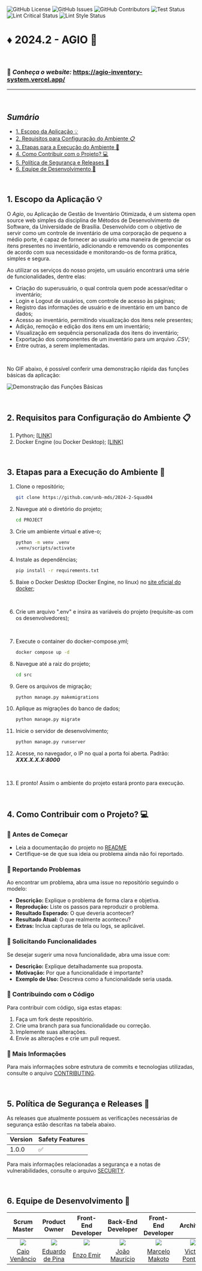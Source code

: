![GitHub License](https://img.shields.io/github/license/unb-mds/2024-2-Agio)
![GitHub Issues](https://img.shields.io/github/issues/unb-mds/2024-2-Agio)
![GitHub Contributors](https://img.shields.io/github/contributors/unb-mds/2024-2-Agio)
![Test Status](https://github.com/unb-mds/2024-2-Agio/actions/workflows/django-ci.yml/badge.svg)
![Lint Critical Status](https://github.com/unb-mds/2024-2-Agio/actions/workflows/lint-critical.yml/badge.svg)
![Lint Style Status](https://github.com/unb-mds/2024-2-Agio/actions/workflows/lint-style.yml/badge.svg)
# ♦ **2024.2 - AGIO** 📂 <!-- omit from toc -->

<br>

### 📌 *Conheça o website:* https://agio-inventory-system.vercel.app/ <!-- omit from toc -->

---

<br>

## ***Sumário*** <!-- omit from toc -->
- [1. Escopo da Aplicação 💡](#1-escopo-da-aplicação-)
- [2. Requisitos para Configuração do Ambiente 📋](#2-requisitos-para-configuração-do-ambiente-)
- [3. Etapas para a Execução do Ambiente 🔧](#3-etapas-para-a-execução-do-ambiente-)
- [4. Como Contribuir com o Projeto? 💻](#4-como-contribuir-com-o-projeto-)
- [5. Política de Segurança e Releases 🔑](#5-política-de-segurança-e-releases-)
- [6. Equipe de Desenvolvimento 👥](#6-equipe-de-desenvolvimento-)

<br>

## 1. Escopo da Aplicação 💡
O *Agio*, ou Aplicação de Gestão de Inventário Otimizada, é um sistema open source web simples da disciplina de Métodos de Desenvolvimento de Software, da Universidade de Brasília. Desenvolvido com o objetivo de servir como um controle de inventário de uma corporação de pequeno a médio porte, é capaz de fornecer ao usuário uma maneira de gerenciar os itens presentes no inventário, adicionando e removendo os componentes de acordo com sua necessidade e monitorando-os de forma prática, simples e segura.

Ao utilizar os serviços do nosso projeto, um usuário encontrará uma série de funcionalidades, dentre elas:

*   Criação do superusuário, o qual controla quem pode acessar/editar o inventário;
*   Login e Logout de usuários, com controle de acesso às páginas;
*   Registro das informações de usuário e de inventário em um banco de dados;
*   Acesso ao inventário, permitindo visualização dos itens nele presentes;
*   Adição, remoção e edição dos itens em um inventário;
*   Visualização em sequência personalizada dos itens do inventário;
*   Exportação dos componentes de um inventário para um arquivo *.CSV*;
*   Entre outras, a serem implementadas.

<br>

No GIF abaixo, é possível conferir uma demonstração rápida das funções básicas da aplicação:


![Demonstração das Funções Básicas](DOCS/assets/app_summary.gif)

<br>

## 2. Requisitos para Configuração do Ambiente 📋
1. Python; [[LINK]](https://www.python.org/downloads/)
2. Docker Engine (ou Docker Desktop); [[LINK]](https://www.docker.com/products/docker-desktop/)

<br>

## 3. Etapas para a Execução do Ambiente 🔧

1. Clone o repositório;
    ```Bash
    git clone https://github.com/unb-mds/2024-2-Squad04

2. Navegue até o diretório do projeto;
    ```Bash
    cd PROJECT

3. Crie um ambiente virtual e ative-o;
    ```Bash
    python -m venv .venv
    .venv/scripts/activate

4. Instale as dependências;
    ```Bash
    pip install -r requirements.txt

5. Baixe o Docker Desktop (Docker Engine, no linux) no [site oficial do docker](https://www.docker.com/products/docker-desktop/);

<br>

6. Crie um arquivo ".env" e insira as variáveis do projeto (requisite-as com os desenvolvedores);

<br>

7. Execute o container do docker-compose.yml;
    ```Bash
    docker compose up -d

8. Navegue até a raiz do projeto;
    ```Bash
    cd src 

9. Gere os arquivos de migração; 
    ```Bash
    python manage.py makemigrations

10. Aplique as migrações do banco de dados;
    ```Bash
    python manage.py migrate

11. Inicie o servidor de desenvolvimento;
    ```Bash
    python manage.py runserver

12. Acesse, no navegador, o IP no qual a porta foi aberta. Padrão: ***XXX.X.X.X:8000***

<br>

13. E pronto! Assim o ambiente do projeto estará pronto para execução.

<br>

## 4. Como Contribuir com o Projeto? 💻

### 🔹 Antes de Começar <!-- omit from toc -->
- Leia a documentação do projeto no [README](README.md)  
- Certifique-se de que sua ideia ou problema ainda não foi reportado.

### 🔹 Reportando Problemas <!-- omit from toc -->

Ao encontrar um problema, abra uma issue no repositório seguindo o modelo:  
- **Descrição:** Explique o problema de forma clara e objetiva.  
- **Reprodução:** Liste os passos para reproduzir o problema.  
- **Resultado Esperado:** O que deveria acontecer?  
- **Resultado Atual:** O que realmente aconteceu?  
- **Extras:** Inclua capturas de tela ou logs, se aplicável. 

### 🔹 Solicitando Funcionalidades <!-- omit from toc -->

Se desejar sugerir uma nova funcionalidade, abra uma issue com:  
- **Descrição:** Explique detalhadamente sua proposta.  
- **Motivação:** Por que a funcionalidade é importante?  
- **Exemplo de Uso:** Descreva como a funcionalidade seria usada.  

### 🔹 Contribuindo com o Código <!-- omit from toc -->

Para contribuir com código, siga estas etapas:  

1. Faça um fork deste repositório.  
2. Crie uma branch para sua funcionalidade ou correção.  
3. Implemente suas alterações.  
4. Envie as alterações e crie um pull request.  


### 🔹 Mais Informações <!-- omit from toc -->

Para mais informações sobre estrutura de commits e tecnologias utilizadas, consulte o arquivo [CONTRIBUTING](CONTRIBUTING.md).

<br>

## 5. Política de Segurança e Releases 🔑

As releases que atualmente possuem as verificações necessárias de segurança estão descritas na tabela abaixo.

| Version | Safety Features          |
| ------- | ------------------ |
| 1.0.0   | ✅ |

Para mais informações relacionadas a segurança e a notas de vulnerabilidades, consulte o arquivo [SECURITY](SECURITY.md).

<br>

## 6. Equipe de Desenvolvimento 👥

| Scrum Master | Product Owner | Front-End Developer | Back-End Developer | Front-End Developer | Architect |
|:-------------------------------------------------------------:|:-----------------------------------------------------------:|:-----------------------------------------------------------:|:-----------------------------------------------------------:|:-----------------------------------------------------------:|:-----------------------------------------------------------:|
| [![](https://avatars.githubusercontent.com/caio-venancio)](https://github.com/caio-venancio) | [![](https://avatars.githubusercontent.com/eduardodpms)](https://github.com/eduardodpms) | [![](https://avatars.githubusercontent.com/EnzoEmir)](https://github.com/EnzoEmir) | [![](https://avatars.githubusercontent.com/JMPNascimento)](https://github.com/JMPNascimento) | [![](https://avatars.githubusercontent.com/MM4k)](https://github.com/MM4k) | [![](https://avatars.githubusercontent.com/VictorPontual)](https://github.com/VictorPontual) |
| [Caio Venâncio](https://github.com/caio-venancio) | [Eduardo de Pina](https://github.com/eduardodpms) | [Enzo Emir](https://github.com/EnzoEmir) | [João Maurício](https://github.com/JMPNascimento) | [Marcelo Makoto](https://github.com/MM4k) | [Victor Pontual](https://github.com/VictorPontual) |